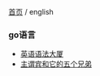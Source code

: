 [首页](https://printjs.github.io/blog) / english


### go语言

* [英语语法大厦](https://printjs.github.io/blog/docs/english/basic)
* [主谓宾和它的五个兄弟](https://printjs.github.io/blog/docs/english/subject.verb.object.with.five.brother)


